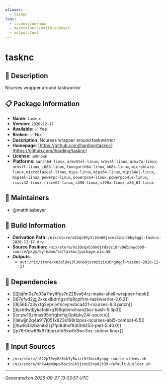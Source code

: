 ```yaml
---
aliases:
  - tasknc
tags:
  - license/unknown
  - maintainers/matthiasbeyer
  - outputs/out
---
```


# tasknc

## 📝 Description

Ncurses wrapper around taskwarrior

## 📋 Package Information

- **Name**: `tasknc`
- **Version**: `2020-12-17`
- **Available**: ✅ Yes
- **Broken**: ✅ No
- **Description**: Ncurses wrapper around taskwarrior
- **Homepage**: [https://github.com/lharding/tasknc](https://github.com/lharding/tasknc)
- **License**: `unknown`
- **Platforms**: `aarch64-linux`, `armv5tel-linux`, `armv6l-linux`, `armv7a-linux`, `armv7l-linux`, `i686-linux`, `loongarch64-linux`, `m68k-linux`, `microblaze-linux`, `microblazeel-linux`, `mips-linux`, `mips64-linux`, `mips64el-linux`, `mipsel-linux`, `powerpc-linux`, `powerpc64-linux`, `powerpc64le-linux`, `riscv32-linux`, `riscv64-linux`, `s390-linux`, `s390x-linux`, `x86_64-linux`
## 👥 Maintainers

- @matthiasbeyer


## 🔧 Build Information

- **Derivation Path**: `/nix/store/x03ql99y3l36n60jscmz5zin36hg0ggl-tasknc-2020-12-17.drv`
- **Source Position**: `/nix/store/ns30sqxb36k8jrds8z18rv96bpnwc60d-source/pkgs/by-name/ta/tasknc/package.nix:56`
- **Outputs**:
  - `out`:  `/nix/store/x03ql99y3l36n60jscmz5zin36hg0ggl-tasknc-2020-12-17`

## 🔗 Dependencies

- [[2jbjfm0s7c03a7mylffys7n228vs64rz-make-shell-wrapper-hook]]
- [[67yfyd2jgj2xkqklbdrngsn1q9cpifrm-taskwarrior-2.6.2]]
- [[8j56b7z3yxfg2vprijvfncvjmvbca421-ncurses-6.3.patch]]
- [[bjsb6wdjykafnkixq156qdvmxhsm2bai-bash-5.3p3]]
- [[cnzw16zhnss95nfrgbxfigj0pkbky24i-source]]
- [[laiwjjn2q4a917j051x823s198rlzpxs-ncurses-abi5-compat-6.5]]
- [[lhw9cl3zbzmb2zj7fpi8dhxf930h9253-perl-5.40.0]]
- [[p76r0cwlf6k97ibprrpfd8xw0r8wc3nx-stdenv-linux]]

## 📁 Input Sources

- `/nix/store/l622p70vy8k5sh7y5wizi5f2mic6ynpg-source-stdenv.sh`
- `/nix/store/shkw4qm9qcw5sc5n1k5jznc83ny02r39-default-builder.sh`

---
*Generated on 2025-09-27 13:03:57 UTC*
